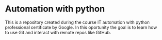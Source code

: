 # Automation with python

This is a repository created during the course IT automation with python professional certificate by Google.
In this oportunity the goal is to learn how to use Git and interact with remote repos like GitHub. 
